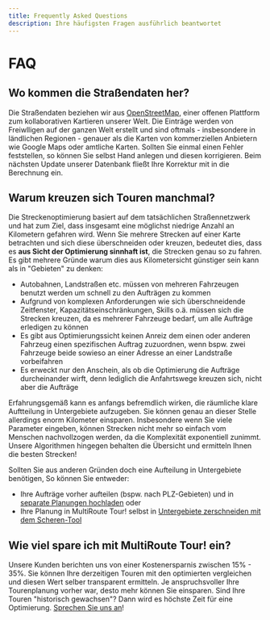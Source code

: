 ```yaml
---
title: Frequently Asked Questions
description: Ihre häufigsten Fragen ausführlich beantwortet
---
```


# FAQ

## Wo kommen die Straßendaten her?
Die Straßendaten beziehen wir aus [OpenStreetMap](https://www.openstreetmap.org/#map), einer offenen Plattform zum kollaborativen Kartieren unserer Welt.
Die Einträge werden von Freiwlligen auf der ganzen Welt erstellt und sind oftmals - insbesondere in ländlichen Regionen - genauer als die Karten von kommerziellen Anbietern wie Google Maps oder amtliche Karten.
Sollten Sie einmal einen Fehler feststellen, so können Sie selbst Hand anlegen und diesen korrigieren. Beim nächsten Update unserer Datenbank fließt Ihre Korrektur mit in die Berechnung ein.

## Warum kreuzen sich Touren manchmal?
Die Streckenoptimierung basiert auf dem tatsächlichen Straßennetzwerk und hat zum Ziel, dass insgesamt eine möglichst niedrige Anzahl an Kilometern gefahren wird.
Wenn Sie mehrere Strecken auf einer Karte betrachten und sich diese überschneiden oder kreuzen, bedeutet dies, dass es **aus Sicht der Optimierung sinnhaft ist**, die Strecken genau so zu fahren. 
Es gibt mehrere Gründe warum dies aus Kilometersicht günstiger sein kann als in "Gebieten" zu denken: 

- Autobahnen, Landstraßen etc. müssen von mehreren Fahrzeugen benutzt werden um schnell zu den Aufträgen zu kommen
- Aufgrund von komplexen Anforderungen wie sich überschneidende Zeitfenster, Kapazitätseinschränkungen, Skills o.ä. müssen sich die Strecken kreuzen, da es mehrerer Fahrzeuge bedarf, um alle Aufträge erledigen zu können
- Es gibt aus Optimierungssicht keinen Anreiz dem einen oder anderen Fahrzeug einen spezifischen Auftrag zuzuordnen, wenn bspw. zwei Fahrzeuge beide sowieso an einer Adresse an einer Landstraße vorbeifahren
- Es erweckt nur den Anschein, als ob die Optimierung die Aufträge durcheinander wirft, denn lediglich die Anfahrtswege kreuzen sich, nicht aber die Aufträge

Erfahrungsgemäß kann es anfangs befremdlich wirken, die räumliche klare Auftteilung in Untergebiete aufzugeben. Sie können genau an dieser Stelle allerdings enorm Kilometer einsparen.
Insbesondere wenn Sie viele Parameter eingeben, können Strecken nicht mehr so einfach vom Menschen nachvollzogen werden, da die Komplexität exponentiell zunimmt.
Unsere Algorithmen hingegen behalten die Übersicht und ermitteln Ihnen die besten Strecken!

Sollten Sie aus anderen Gründen doch eine Aufteilung in Untergebiete benötigen, So können Sie entweder:

- Ihre Aufträge vorher aufteilen (bspw. nach PLZ-Gebieten) und in [separate Planungen hochladen](../planung) oder
- Ihre Planung in MultiRoute Tour! selbst in [Untergebiete zerschneiden mit dem Scheren-Tool](../tipps/#planungen-manuell-zerteilen-schere)

## Wie viel spare ich mit MultiRoute Tour! ein? 
Unsere Kunden berichten uns von einer Kostenersparnis zwischen 15% - 35%. Sie können Ihre derzeitigen Touren mit den optimierten vergleichen und diesen Wert selber transparent ermitteln.
Je anspruchsvoller Ihre Tourenplanung vorher war, desto mehr können Sie einsparen.
Sind Ihre Touren "historisch gewachsen"? Dann wird es höchste Zeit für eine Optimierung. [Sprechen Sie uns an](https://tour.multiroute.de/handbuch/impressum/)!
